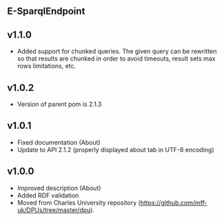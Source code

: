 E-SparqlEndpoint
----------

v1.1.0
---
* Added support for chunked queries. The given query can be rewritten so that results are chunked in order to avoid timeouts, result sets max rows limitations, etc.

v1.0.2
---
* Version of parent pom is 2.1.3

v1.0.1
---
* Fixed documentation (About)
* Update to API 2.1.2 (properly displayed about tab in UTF-8 encoding)

v1.0.0
---
* Improved description (About)
* Added RDF validation
* Moved from Charles University repository (https://github.com/mff-uk/DPUs/tree/master/dpu).
